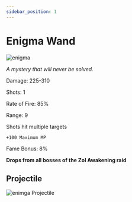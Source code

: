 ```yaml
---
sidebar_position: 1
---
```


# Enigma Wand

![enigma](https://vwiki.valorserver.com/api/item/picture/enigma%20wand)

<i>A mystery that will never be solved.</i>

Damage: 225-310

Shots: 1

Rate of Fire: 85%

Range: 9

Shots hit multiple targets

    +100 Maximum MP

Fame Bonus: 8%

**Drops from all bosses of the Zol Awakening raid**

## Projectile

![enimga Projectile](https://cdn.discordapp.com/attachments/1160376179996496013/1188025452586090497/normal_ar_blade.gif?ex=659905ec&is=658690ec&hm=53596cd2d406a763eae4313166d03bd6236b4b8a671e9363f38a0144bffb4f0b&)
